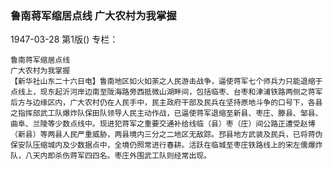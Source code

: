 ### 鲁南蒋军缩居点线  广大农村为我掌握

1947-03-28
第1版()
专栏：

    鲁南蒋军缩居点线
    广大农村为我掌握
    【新华社山东二十六日电】鲁南地区如火如荼之人民游击战争，逼使蒋军七个师兵力只能退缩于点线上，现东起沂河岸边南至陇海路旁西抵微山湖畔间，包括临枣、台枣和津浦铁路两侧之蒋军后方与边缘区内，广大农村仍在人民手中，民主政府干部及民兵在坚持原地斗争的口号下，各县之指挥部武工队爆炸队保田队领导人民主动作战，已逼使蒋军退缩至新县、枣庄、滕县、邹县、曲阜、兰陵等少数点线中。现进犯蒋军之重要交通补给线临（县）枣（庄）间公路正遭受赵博（新县）等两县人民严重威胁，两县境内三分之二地区无敌踪。邳县地方武装及民兵，已将蒋伪保安队压缩城内及少数据点中，全境仍照常进行春耕。活跃在临城至枣庄铁路线上的宋左儒爆炸队，八天内即杀伤蒋军四四名。枣庄外围武工队则经常出现。

